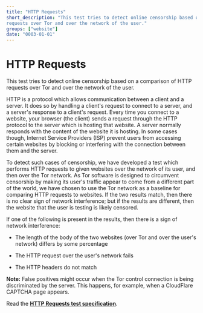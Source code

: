 ```yaml
---
title: "HTTP Requests"
short_description: "This test tries to detect online censorship based on a comparison of HTTP
requests over Tor and over the network of the user."
groups: ["website"]
date: "0003-01-01"
---
```


# HTTP Requests

This test tries to detect online censorship based on a comparison of HTTP
requests over Tor and over the network of the user.

HTTP is a protocol which allows communication between a client and a server. It
does so by handling a client's request to connect to a server, and a server's
response to a client's request. Every time you connect to a website, your
browser (the client) sends a request through the HTTP protocol to the server
which is hosting that website. A server normally responds with the content of
the website it is hosting. In some cases though, Internet Service Providers
(ISP) prevent users from accessing certain websites by blocking or interfering
with the connection between them and the server.

To detect such cases of censorship, we have developed a test which performs HTTP
requests to given websites over the network of its user, and then over the Tor
network. As Tor software is designed to circumvent censorship by making its
user's traffic appear to come from a different part of the world, we have chosen
to use the Tor network as a baseline for comparing HTTP requests to websites. If
the two results match, then there is no clear sign of network interference; but
if the results are different, then the website that the user is testing is
likely censored.

If one of the following is present in the results, then there is a sign of
network interference:

* The length of the body of the two websites (over Tor and over the user's
  network) differs by some percentage

* The HTTP request over the user's network fails

* The HTTP headers do not match

**Note:** False positives might occur when the Tor control connection is being
discriminated by the server. This happens, for example, when a CloudFlare
CAPTCHA page appears.

Read the **[HTTP Requests test specification](https://github.com/ooni/spec/blob/master/nettests/ts-003-http-requests.md)**.
